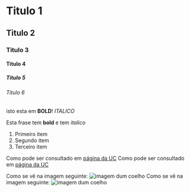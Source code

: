 # Titulo 1

## Titulo 2

### Titulo 3

#### Titulo 4

##### Titulo 5

###### Titulo 6

isto esta em **BOLD**!
*ITALICO*

Esta frase tem **bold** e tem *italico*


1. Primeiro item
2. Segundo item
3. Terceiro item

Como pode ser consultado em [página da UC](http://www.uc.pt)
Como pode ser consultado em <a href="http://www.uc.pt">página da UC</a>

Como se vê na imagem seguinte: ![imagem dum coelho](http://www.coellho.com)
Como se vê na imagem seguinte: <img src="http://www.coellho.com" alt="imagem dum coelho"/> 